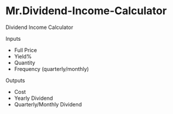 # Mr.Dividend-Income-Calculator
Dividend Income Calculator

Inputs
- Full Price
- Yield%
- Quantity
- Frequency (quarterly/monthly)

Outputs
- Cost
- Yearly Dividend
- Quarterly/Monthly Dividend
